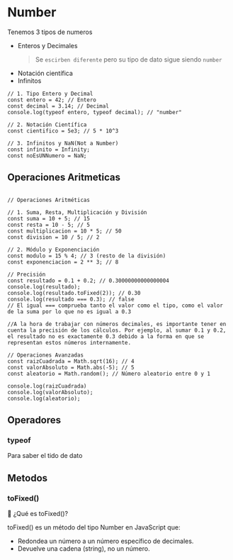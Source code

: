 # Number

Tenemos 3 tipos de numeros

- Enteros y Decimales
  > Se `escirben diferente` pero su tipo de dato sigue siendo `number`
- Notación científica
- Infinitos

```JS
// 1. Tipo Entero y Decimal
const entero = 42; // Entero
const decimal = 3.14; // Decimal
console.log(typeof entero, typeof decimal); // "number"

// 2. Notación Científica
const cientifico = 5e3; // 5 * 10^3

// 3. Infinitos y NaN(Not a Number)
const infinito = Infinity;
const noEsUNNumero = NaN;
```

## Operaciones Aritmeticas

```JS

// Operaciones Aritméticas

// 1. Suma, Resta, Multiplicación y División
const suma = 10 + 5; // 15
const resta = 10 - 5; // 5
const multiplicacion = 10 * 5; // 50
const division = 10 / 5; // 2

// 2. Módulo y Exponenciación
const modulo = 15 % 4; // 3 (resto de la división)
const exponenciacion = 2 ** 3; // 8

// Precisión
const resultado = 0.1 + 0.2; // 0.30000000000000004
console.log(resultado);
console.log(resultado.toFixed(2)); // 0.30
console.log(resultado === 0.3); // false
// El igual === comprueba tanto el valor como el tipo, como el valor de la suma por lo que no es igual a 0.3

//A la hora de trabajar con números decimales, es importante tener en cuenta la precisión de los cálculos. Por ejemplo, al sumar 0.1 y 0.2, el resultado no es exactamente 0.3 debido a la forma en que se representan estos números internamente.

// Operaciones Avanzadas
const raizCuadrada = Math.sqrt(16); // 4
const valorAbsoluto = Math.abs(-5); // 5
const aleatorio = Math.random(); // Número aleatorio entre 0 y 1

console.log(raizCuadrada)
console.log(valorAbsoluto);
console.log(aleatorio);
```

## Operadores

### typeof

Para saber el tido de dato

## Metodos

### toFixed()

🔹 ¿Qué es toFixed()?

toFixed() es un método del tipo Number en JavaScript que:

- Redondea un número a un número específico de decimales.
- Devuelve una cadena (string), no un número.
